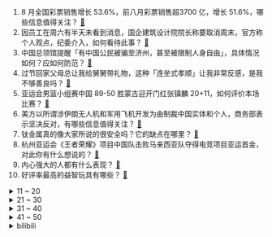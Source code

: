 1. 8 月全国彩票销售增长 53.6%，前八月彩票销售超3700 亿，增长 51.6%，哪些信息值得关注？ [:link:](https://www.zhihu.com/question/623845840)
2. 因员工在周六有半天未看到消息，国企建筑设计院院长称要取消周末，官方称个人观点，纪委介入，如何看待此事？ [:link:](https://www.zhihu.com/question/623837459)
3. 中国总领馆提醒「有中国公民被骗至济州，甚至被限制人身自由」，具体情况如何？应如何防范？ [:link:](https://www.zhihu.com/question/623810229)
4. 过节回家父母总让我给舅舅带礼物，这种「连坐式孝顺」让我非常反感，是我不够善良吗？ [:link:](https://www.zhihu.com/question/623836591)
5. 亚运会男篮小组赛中国 89-50 胜蒙古迎开门红张镇麟 20+11，如何评价本场比赛？ [:link:](https://www.zhihu.com/question/623924762)
6. 美方以所谓涉伊朗无人机和军用飞机开发为由制裁中国实体和个人，商务部表示坚决反对，有哪些信息值得关注？ [:link:](https://www.zhihu.com/question/623809359)
7. 钛金属真的像大家所说的很安全吗？它的缺点在哪里？ [:link:](https://www.zhihu.com/question/65192535)
8. 杭州亚运会《王者荣耀》项目中国队击败马来西亚队夺得电竞项目亚运首金，对此你有什么想说的？ [:link:](https://www.zhihu.com/question/623897626)
9. 内心强大的人都有什么表现？ [:link:](https://www.zhihu.com/question/355778275)
10. 好评率最高的益智玩具有哪些？ [:link:](https://www.zhihu.com/question/454788384)
<details>
<summary>11 ~ 20</summary>

11. 花西子再发声，称想做走向世界的高端品牌，并在评论区表示「真的有人拿克重衡量眉笔价值吗」，你如何评价？ [:link:](https://www.zhihu.com/question/623870444)
12. 沪深交易所进一步规范股份减持行为，深交所称已有 60 余家公司股东、实控人终止减持，哪些信息值得关注？ [:link:](https://www.zhihu.com/question/623935904)
13. 【星穹铁道】仙舟联盟究竟是如何对峙星际和平公司的？ [:link:](https://www.zhihu.com/question/623556789)
14. 带娃 citywalk ，初秋适合去哪？ [:link:](https://www.zhihu.com/question/622730120)
15. 大同通报未成年人欺凌事件，「解除许某校长职务，对极端欺辱同学未成年予以训诫」，如何看待这一处罚结果？ [:link:](https://www.zhihu.com/question/623833213)
16. 国庆离家 6 天，2 个月的小奶猫是放家里还是带在身边比较好? [:link:](https://www.zhihu.com/question/622738916)
17. 你知道古代人的团建是什么样子的吗？ [:link:](https://www.zhihu.com/question/623082208)
18. 想来一场说走就走的旅行，你会推荐我去哪里？ [:link:](https://www.zhihu.com/question/620916851)
19. 华为余承东称鸿蒙原生应用全面启动，对此你有哪些期待？ [:link:](https://www.zhihu.com/question/623690968)
20. 有没有对人性做过很深的思考？ [:link:](https://www.zhihu.com/question/493966384)
</details>
<details>
<summary>21 ~ 30</summary>

21. 古代如果提早发现用铝并代替铁做甲，那骑兵是不是无敌了？ [:link:](https://www.zhihu.com/question/623664747)
22. 「萝卜刀」在重庆中小学周边热销，专家称「可能激发暴力倾向」，哪些信息值得关注？ [:link:](https://www.zhihu.com/question/623646810)
23. AITO 问界新M7 上市两周订单破2 万台，日均订单量1500+，该车型有哪些遥遥领先的优势？ [:link:](https://www.zhihu.com/question/623694107)
24. 中国楼市迎来「史上最宽松」时代，一二线城市集体放开限购，影响有多大？ [:link:](https://www.zhihu.com/question/623109967)
25. 为什么瓦依那和任素汐在《乐队的夏天》第三季演唱的《大梦》一下火了，这首歌动人在哪？ [:link:](https://www.zhihu.com/question/623644151)
26. 你对 2023 年诺贝尔奖各奖项有哪些期待？ [:link:](https://www.zhihu.com/question/622752895)
27. 报道称 680 元民宿被平台调成国庆特价 2780 元，老板表示自己都吓一跳，具体情况如何？ [:link:](https://www.zhihu.com/question/623820542)
28. 如何评价海信电视最新发布的U8KL，会是2023双11超强MiniLED电视吗，有哪些技术上的突破？ [:link:](https://www.zhihu.com/question/623854835)
29. 孩子为什么很努力却很难取得成绩? [:link:](https://www.zhihu.com/question/622525141)
30. 电视剧《好事成双》设置妻子和小三联手对抗渣男的剧情合理吗？为什么？ [:link:](https://www.zhihu.com/question/623502292)
</details>
<details>
<summary>31 ~ 40</summary>

31. 北京中考改革政策发布，计分科目减少至 6 门，2025 年迎来首考，哪些变化值得关注？会带来哪些影响？ [:link:](https://www.zhihu.com/question/623845469)
32. 存量时代，商家还能找到生意的蓝海吗？ [:link:](https://www.zhihu.com/question/623842651)
33. 尼山世界文明论坛承载了怎样的期待？ [:link:](https://www.zhihu.com/question/623578580)
34. 如何评价张嘉倪在《好事成双》中饰演的江喜，她到底是怎样的一个人？ [:link:](https://www.zhihu.com/question/623645668)
35. 湖北检察机关依法对前中国足协主席陈戌源提起公诉，哪些信息值得关注？ [:link:](https://www.zhihu.com/question/623846128)
36. 面试官已经看过简历了，为什么还要让你简单介绍一下自己，实际目的是什么？ [:link:](https://www.zhihu.com/question/622556054)
37. 有哪些一辈子就打过一场好球的球员？ [:link:](https://www.zhihu.com/question/623667786)
38. 电竞成为体育项目后，对战双方的硬件水平差异是否会破坏「公平竞技」的体育精神？ [:link:](https://www.zhihu.com/question/623751415)
39. 家庭聚餐话题只有我的生活，亲戚总在意我的工作和感情状态，为什么每次回家都会遭到无死角的「问候」？ [:link:](https://www.zhihu.com/question/621810936)
40. 有哪些冷门人少的景点或城市，适合即将到来的小长假放松去转转？ [:link:](https://www.zhihu.com/question/621725080)
</details>
<details>
<summary>41 ~ 50</summary>

41. 如果可以共享一座核反应堆，你打算用它来做什么？ [:link:](https://www.zhihu.com/question/622766190)
42. 研究「她为什么换了导师」，华东师大一硕士学位论文走红，背后原因有哪些？与导师相处该注意哪些问题？ [:link:](https://www.zhihu.com/question/623801991)
43. 为什么胡辣汤没有走向全国？ [:link:](https://www.zhihu.com/question/67129683)
44. 自我认同和自恋有什么区别？ [:link:](https://www.zhihu.com/question/622485941)
45. 中国 15 岁小将陈烨绝杀日本，拿下男子滑板碗池决赛金牌，成中国最年轻亚运会冠军，如何评价他的表现？ [:link:](https://www.zhihu.com/question/623804339)
46. 杭州亚运会乒乓球女团决赛中国队 3:0 击败日本实现五连冠，如何评价本场比赛？ [:link:](https://www.zhihu.com/question/623850955)
47. 该怎么设计小说大纲? [:link:](https://www.zhihu.com/question/522754151)
48. 除了大熊猫，成都城北还有哪些让你「哇哦」的景点、美食、文化······？ [:link:](https://www.zhihu.com/question/623686654)
49. 回家带了很多礼物给父母，他们却要把我送他们的礼品带给各种亲戚，我心里很不舒服怎么办？ [:link:](https://www.zhihu.com/question/621684276)
50. 外出工作一年没回家了，临返乡我感到非常严重的「节日焦虑症」？这种既想念又害怕的情绪如何缓解？ [:link:](https://www.zhihu.com/question/621684243)
</details><details>
<summary>bilibili</summary>

</details>